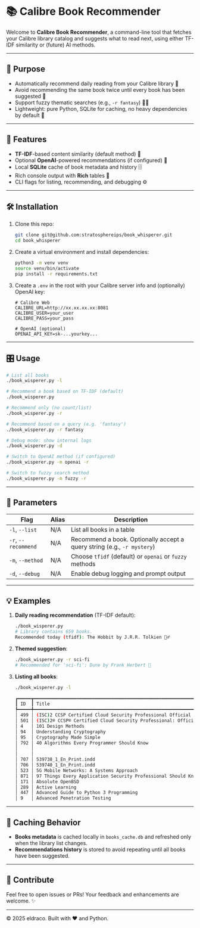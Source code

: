 # 📚 Calibre Book Recommender

Welcome to **Calibre Book Recommender**, a command-line tool that fetches your Calibre library catalog and suggests what to read next, using either TF-IDF similarity or (future) AI methods.

---

## 🎯 Purpose

- Automatically recommend daily reading from your Calibre library 📖
- Avoid recommending the same book twice until every book has been suggested 🔄
- Support fuzzy thematic searches (e.g., `-r fantasy`) 🧙‍♂️
- Lightweight: pure Python, SQLite for caching, no heavy dependencies by default 🐍

---

## 🚀 Features

- **TF-IDF**-based content similarity (default method) 📝
- Optional **OpenAI**-powered recommendations (if configured) 🤖
- Local **SQLite** cache of book metadata and history 🗄️
- Rich console output with **Rich** tables 🌈
- CLI flags for listing, recommending, and debugging ⚙️

---

## 🛠️ Installation

1. Clone this repo:
   ```bash
   git clone git@github.com:stratosphereips/book_whisperer.git
   cd book_whisperer
   ```
2. Create a virtual environment and install dependencies:
   ```bash
   python3 -m venv venv
   source venv/bin/activate
   pip install -r requirements.txt
   ```
3. Create a `.env` in the root with your Calibre server info and (optionally) OpenAI key:
   ```dotenv
   # Calibre Web
   CALIBRE_URL=http://xx.xx.xx.xx:8081
   CALIBRE_USER=your_user
   CALIBRE_PASS=your_pass

   # OpenAI (optional)
   OPENAI_API_KEY=sk-...yourkey...
   ```

---

## 🎛️ Usage

```bash
# List all books
./book_wisperer.py -l

# Recommend a book based on TF-IDF (default)
./book_wisperer.py

# Recommend only (no count/list)
./book_wisperer.py -r

# Recommend based on a query (e.g. 'fantasy')
./book_wisperer.py -r fantasy

# Debug mode: show internal logs
./book_wisperer.py -d

# Switch to OpenAI method (if configured)
./book_wisperer.py -m openai -r

# Switch to fuzzy search method 
./book_wisperer.py -m fuzzy -r

```

---

## 📖 Parameters

| Flag            | Alias | Description                                           |
|-----------------|-------|-------------------------------------------------------|
| `-l`, `--list`  | N/A   | List all books in a table                             |
| `-r`, `--recommend` | N/A | Recommend a book. Optionally accept a query string (e.g., `-r mystery`) |
| `-m`, `--method`| N/A   | Choose `tfidf` (default) or `openai` or `fuzzy` methods          |
| `-d`, `--debug` | N/A   | Enable debug logging and prompt output                |

---

## 💡 Examples

1. **Daily reading recommendation** (TF-IDF default):
   ```bash
   ./book_wisperer.py
   # Library contains 659 books.
   Recommended today (tfidf): The Hobbit by J.R.R. Tolkien 🧝‍♂️
   ```

2. **Themed suggestion**:
   ```bash
   ./book_wisperer.py -r sci-fi
   # Recommended for 'sci-fi': Dune by Frank Herbert 🚀
   ```

3. **Listing all books**:
   ```bash
   ./book_wisperer.py -l
                                                                                                                            Calibre Library Books
   ┏━━━━━┳━━━━━━━━━━━━━━━━━━━━━━━━━━━━━━━━━━━━━━━━━━━━━━━━━━━━━━━━━━━━━━━━━━━━━━━━━━━━━━━━━━━━━━━┳━━━━━━━━━━━━━━━━━━━━━━━━━━━━━━━━━━━━━━━━━━━━━━━━━━━━━━━━━━━━━━━━━━━━━━━━━━━━━━━━━━━━━━━┳━━━━━━━━━━━━━━━━━━━━━━━━━━━━━━━━━━━━━━━━━━━━━━━━━━━━━━━━━━━━━━━━━━━━━━━━━━━━━━━━━━━━━━┓
   ┃ ID  ┃ Title                                                                                 ┃ Author                                                                                ┃ Topic                                                                                ┃
   ┡━━━━━╇━━━━━━━━━━━━━━━━━━━━━━━━━━━━━━━━━━━━━━━━━━━━━━━━━━━━━━━━━━━━━━━━━━━━━━━━━━━━━━━━━━━━━━━╇━━━━━━━━━━━━━━━━━━━━━━━━━━━━━━━━━━━━━━━━━━━━━━━━━━━━━━━━━━━━━━━━━━━━━━━━━━━━━━━━━━━━━━━╇━━━━━━━━━━━━━━━━━━━━━━━━━━━━━━━━━━━━━━━━━━━━━━━━━━━━━━━━━━━━━━━━━━━━━━━━━━━━━━━━━━━━━━┩
   │ 499 │ (ISC)2 CCSP Certified Cloud Security Professional Official Practice Tests             │ Ben Malisow                                                                           │                                                                                      │
   │ 501 │ (ISC)2® CCSP® Certified Cloud Security Professional: Official Study Guide             │ Ben Malisow                                                                           │                                                                                      │
   │ 4   │ 101 Design Methods                                                                    │ VIJAY KUMAR                                                                           │                                                                                      │
   │ 94  │ Understanding Cryptography                                                            │ Christof Paar, Jan Pelzl                                                              │ crypto, cryptography                                                                 │
   │ 95  │ Cryptography Made Simple                                                              │ Nigel P. Smart                                                                        │ crypto, cryptography                                                                 │
   │ 792 │ 40 Algorithms Every Programmer Should Know                                            │ Imran Ahmad                                                                           │ coding interview; Self-Taught Programmer; Grokking Algorithms; Python book; Python   │
   │     │                                                                                       │                                                                                       │ data science; Computational thinking; algorithms and data structures; machine        │
   │     │                                                                                       │                                                                                       │ learning python; Python algorithms                                                   │
   │ 707 │ 539738_1_En_Print.indd                                                                │ 0014431                                                                               │                                                                                      │
   │ 706 │ 539740_1_En_Print.indd                                                                │ 0014813                                                                               │                                                                                      │
   │ 523 │ 5G Mobile Networks: A Systems Approach                                                │ Larry Peterson, Oğuz Sunay                                                            │                                                                                      │
   │ 871 │ 97 Things Every Application Security Professional Should Know                         │ Reet Kaur, Yabing Wang                                                                │                                                                                      │
   │ 171 │ Absolute OpenBSD                                                                      │ Michael W. Lucas                                                                      │ COMPUTERS / Operating Systems / UNIX                                                 │
   │ 289 │ Active Learning                                                                       │ Burr Settles                                                                          │ gnuplot plot                                                                         │
   │ 447 │ Advanced Guide to Python 3 Programming                                                │ John Hunt                                                                             │                                                                                      │
   │ 9   │ Advanced Penetration Testing                                                          │ Wil Allsopp                                                                           │   ```


---

## 🔄 Caching Behavior

- **Books metadata** is cached locally in `books_cache.db` and refreshed only when the library list changes.
- **Recommendations history** is stored to avoid repeating until all books have been suggested.

---

## 🎉 Contribute

Feel free to open issues or PRs! Your feedback and enhancements are welcome. ✨

---

© 2025 eldraco. Built with ❤️  and Python.


